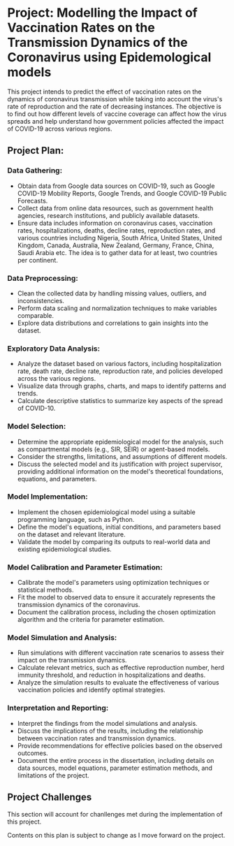 # Project: Modelling the Impact of Vaccination Rates on the Transmission Dynamics of the Coronavirus using Epidemological models

This project intends to predict the effect of vaccination rates on the dynamics of coronavirus transmission while taking into account the virus's rate of reproduction and the rate of decreasing instances. The objective is to find out how different levels of vaccine coverage can affect how the virus spreads and help understand how government policies affected the impact of COVID-19 across various regions.

## Project Plan:

### Data Gathering:

- Obtain data from Google data sources on COVID-19, such as Google COVID-19 Mobility Reports, Google Trends, and Google COVID-19 Public Forecasts.
- Collect data from online data resources, such as government health agencies, research institutions, and publicly available datasets.
- Ensure data includes information on coronavirus cases, vaccination rates, hospitalizations, deaths, decline rates, reproduction rates, and various countries including Nigeria,  South Africa, United States, United Kingdom, Canada, Australia, New Zealand, Germany, France, China, Saudi Arabia etc. The idea is to gather data for at least, two countries per continent.

### Data Preprocessing:

- Clean the collected data by handling missing values, outliers, and inconsistencies.
- Perform data scaling and normalization techniques to make variables comparable.
- Explore data distributions and correlations to gain insights into the dataset.

### Exploratory Data Analysis:

- Analyze the dataset based on various factors, including hospitalization rate, death rate, decline rate, reproduction rate, and policies developed across the various regions.
- Visualize data through graphs, charts, and maps to identify patterns and trends.
- Calculate descriptive statistics to summarize key aspects of the spread of COVID-10.

### Model Selection:

- Determine the appropriate epidemiological model for the analysis, such as compartmental models (e.g., SIR, SEIR) or agent-based models.
- Consider the strengths, limitations, and assumptions of different models.
- Discuss the selected model and its justification with project supervisor, providing additional information on the model's theoretical foundations, equations, and parameters.

### Model Implementation:

- Implement the chosen epidemiological model using a suitable programming language, such as Python.
- Define the model's equations, initial conditions, and parameters based on the dataset and relevant literature.
- Validate the model by comparing its outputs to real-world data and existing epidemiological studies.

### Model Calibration and Parameter Estimation:

- Calibrate the model's parameters using optimization techniques or statistical methods.
- Fit the model to observed data to ensure it accurately represents the transmission dynamics of the coronavirus.
- Document the calibration process, including the chosen optimization algorithm and the criteria for parameter estimation.

### Model Simulation and Analysis:

- Run simulations with different vaccination rate scenarios to assess their impact on the transmission dynamics.
- Calculate relevant metrics, such as effective reproduction number, herd immunity threshold, and reduction in hospitalizations and deaths.
- Analyze the simulation results to evaluate the effectiveness of various vaccination policies and identify optimal strategies.

### Interpretation and Reporting:

- Interpret the findings from the model simulations and analysis.
- Discuss the implications of the results, including the relationship between vaccination rates and transmission dynamics.
- Provide recommendations for effective policies based on the observed outcomes.
- Document the entire process in the dissertation, including details on data sources, model equations, parameter estimation methods, and limitations of the project.

## Project Challenges

This section will account for chanllenges met during the implementation of this project.

Contents on this plan is subject to change as I move forward on the project.